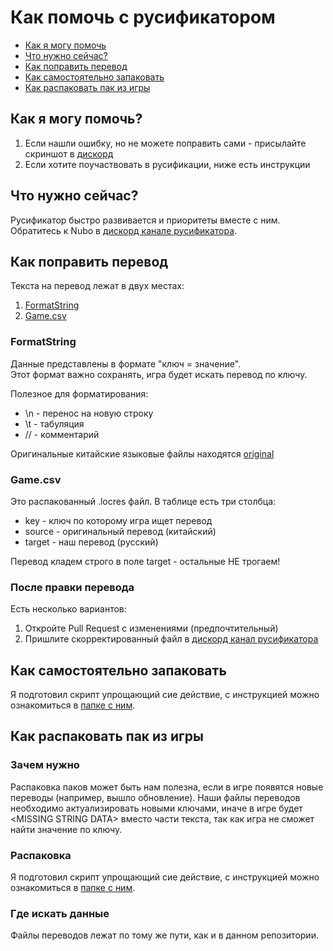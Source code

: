 # Как помочь с русификатором

- [Как я могу помочь](#как-я-могу-помочь)
- [Что нужно сейчас?](#что-нужно-сейчас)
- [Как поправить перевод](#как-поправить-перевод)
- [Как самостоятельно запаковать](#как-самостоятельно-запаковать)
- [Как распаковать пак из игры](#как-распаковать-пак-из-игры)

## Как я могу помочь?

1. Если нашли ошибку, но не можете поправить сами - присылайте скриншот в [дискорд](https://discord.com/channels/1319370292316864563/1321913367442755735)
2. Если хотите поучаствовать в русификации, ниже есть инструкции

## Что нужно сейчас?

Русификатор быстро развивается и приоритеты вместе с ним.
<br>Обратитесь к Nubo в [дискорд канале русификатора](https://discord.com/channels/1319370292316864563/1371067234818199622).

## Как поправить перевод

Текста на перевод лежат в двух местах: 

1. [FormatString](../patch/cn/Ru_Patch_Strings_Main_P/ZhuxianClient/gamedata/client/FormatString)
2. [Game.csv](../patch/cn/Locres/Game.csv)


### FormatString

Данные представлены в формате "ключ = значение". 
<br>Этот формат важно сохранять, игра будет искать перевод по ключу.

Полезное для форматирования:
- \n - перенос на новую строку
- \t - табуляция
- // - комментарий

Оригинальные китайские языковые файлы находятся [original](../original)

### Game.csv

Это распакованный .locres файл.
В таблице есть три столбца:
- key - ключ по которому игра ищет перевод
- source - оригинальный перевод (китайский)
- target - наш перевод (русский)

Перевод кладем строго в поле target - остальные НЕ трогаем!

### После правки перевода

Есть несколько вариантов:
1. Откройте Pull Request с изменениями (предпочтительный)
2. Пришлите скорректированный файл в [дискорд канал русификатора](https://discord.com/channels/1319370292316864563/1371067234818199622)

## Как самостоятельно запаковать

Я подготовил скрипт упрощающий сие действие, с инструкцией можно ознакомиться в [папке с ним](../tools).

## Как распаковать пак из игры

### Зачем нужно

Распаковка паков может быть нам полезна, если в игре появятся новые переводы (например, вышло обновление).
Наши файлы переводов необходимо актуализировать новыми ключами, иначе в игре будет \<MISSING STRING DATA\> вместо части текста,
так как игра не сможет найти значение по ключу.

### Распаковка

Я подготовил скрипт упрощающий сие действие, с инструкцией можно ознакомиться в [папке с ним](../tools).

### Где искать данные

Файлы переводов лежат по тому же пути, как и в данном репозитории.
